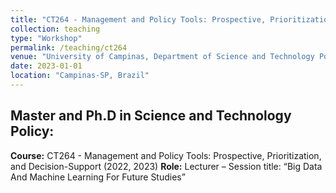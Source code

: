 ```yaml
---
title: "CT264 - Management and Policy Tools: Prospective, Prioritization, and Decision-Support "
collection: teaching
type: "Workshop"
permalink: /teaching/ct264
venue: "University of Campinas, Department of Science and Technology Policy"
date: 2023-01-01
location: "Campinas-SP, Brazil"
---
```


## Master and Ph.D in Science and Technology Policy:
**Course:** CT264 - Management and Policy Tools: Prospective, Prioritization, and Decision-Support (2022, 2023)
**Role:** Lecturer – Session title: “Big Data And Machine Learning For Future Studies”

